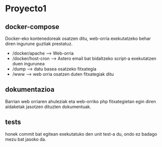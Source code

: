 # Proyecto1
<h2>docker-compose</h2>
<p>Docker-eko kontenedoreak osatzen ditu, web-orria exekutatzeko behar diren ingurune guztiak prestatuz.</p>
<ul>
  <li>/docker/apache --> Web-orria</li>
  <li>/docker/host-cron --> Astero email bat bidaltzeko script-a exekutatzen duen ingurunea</li>
  <li>/dump --> datu basea osatzeko fitxategia</li>
  <li>/www --> web orria osatzen duten fitxategiak ditu</li>
</ul>
<h2>dokumentazioa</h2>
Barrian web orriaren ahuleziak eta web-orriko php fitxategietan egin diren aldaketak jasotzen dituzten dokumentuak.
<h2>tests</h2>
honek commit bat egitean exekutatuko den unit test-a du, ondo ez badago mezu bat jasoko da.
